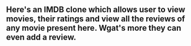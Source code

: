 <h2>Here's an IMDB clone which allows user to view movies, their ratings and view all the reviews of any movie present here. Wgat's more they can even add a review.</h2>
